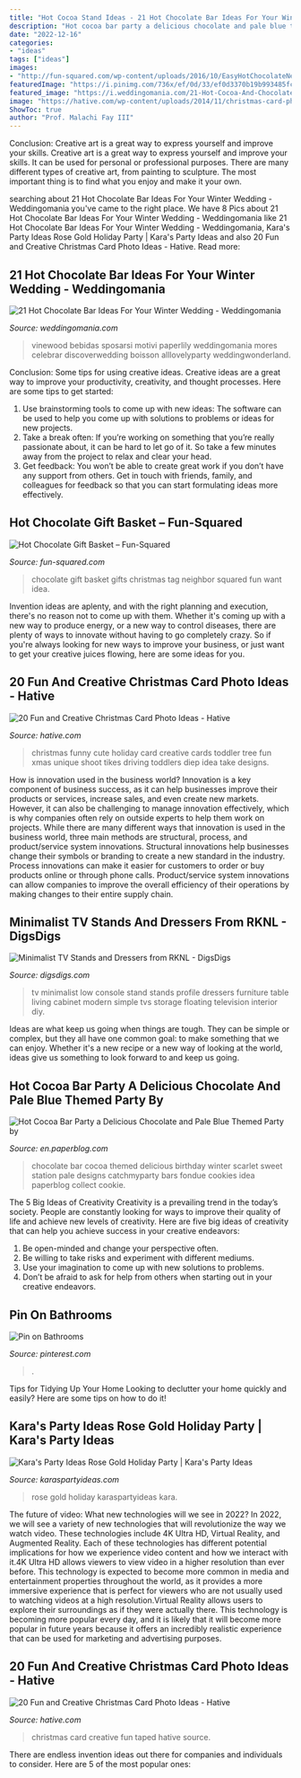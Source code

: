 ```yaml
---
title: "Hot Cocoa Stand Ideas - 21 Hot Chocolate Bar Ideas For Your Winter Wedding"
description: "Hot cocoa bar party a delicious chocolate and pale blue themed party by"
date: "2022-12-16"
categories:
- "ideas"
tags: ["ideas"]
images:
- "http://fun-squared.com/wp-content/uploads/2016/10/EasyHotChocolateNeighborGiftIdea-685x1024.jpg"
featuredImage: "https://i.pinimg.com/736x/ef/0d/33/ef0d3370b19b993485fc4eec8729eb2c.jpg"
featured_image: "https://i.weddingomania.com/21-Hot-Cocoa-And-Chocolate-Bar-Ideas-For-Your-Winter-Wedding8.jpg"
image: "https://hative.com/wp-content/uploads/2014/11/christmas-card-photo-ideas/17-christmas-card-photo-ideas.jpg"
ShowToc: true
author: "Prof. Malachi Fay III"
---
```



Conclusion: Creative art is a great way to express yourself and improve your skills.
Creative art is a great way to express yourself and improve your skills. It can be used for personal or professional purposes. There are many different types of creative art, from painting to sculpture. The most important thing is to find what you enjoy and make it your own.

	

		
searching about 21 Hot Chocolate Bar Ideas For Your Winter Wedding - Weddingomania you've came to the right place. We have 8 Pics about 21 Hot Chocolate Bar Ideas For Your Winter Wedding - Weddingomania like 21 Hot Chocolate Bar Ideas For Your Winter Wedding - Weddingomania, Kara&#039;s Party Ideas Rose Gold Holiday Party | Kara&#039;s Party Ideas and also 20 Fun and Creative Christmas Card Photo Ideas - Hative. Read more:
		
    
## 21 Hot Chocolate Bar Ideas For Your Winter Wedding - Weddingomania

<img loading=lazy src="https://i.weddingomania.com/21-Hot-Cocoa-And-Chocolate-Bar-Ideas-For-Your-Winter-Wedding8.jpg" onerror="this.onerror=null;this.src='https://tse2.mm.bing.net/th?id=OIP.VazDhaBiVkh05H1To4P_eAAAAA&amp;pid=15.1';" alt="21 Hot Chocolate Bar Ideas For Your Winter Wedding - Weddingomania">

_Source: weddingomania.com_

>vinewood bebidas sposarsi motivi paperlily weddingomania mores celebrar discoverwedding boisson alllovelyparty weddingwonderland. 

	

Conclusion: Some tips for using creative ideas.
Creative ideas are a great way to improve your productivity, creativity, and thought processes. Here are some tips to get started: 
1. Use brainstorming tools to come up with new ideas: The software can be used to help you come up with solutions to problems or ideas for new projects. 
2. Take a break often: If you’re working on something that you’re really passionate about, it can be hard to let go of it. So take a few minutes away from the project to relax and clear your head. 
3. Get feedback: You won’t be able to create great work if you don’t have any support from others. Get in touch with friends, family, and colleagues for feedback so that you can start formulating ideas more effectively.

    
## Hot Chocolate Gift Basket – Fun-Squared

<img loading=lazy src="http://fun-squared.com/wp-content/uploads/2016/10/EasyHotChocolateNeighborGiftIdea-685x1024.jpg" onerror="this.onerror=null;this.src='https://tse4.mm.bing.net/th?id=OIP.5aTszmTXY13AgWp7T5a_eAHaLE&amp;pid=15.1';" alt="Hot Chocolate Gift Basket – Fun-Squared">

_Source: fun-squared.com_

>chocolate gift basket gifts christmas tag neighbor squared fun want idea. 

	

Invention ideas are aplenty, and with the right planning and execution, there's no reason not to come up with them. Whether it's coming up with a new way to produce energy, or a new way to control diseases, there are plenty of ways to innovate without having to go completely crazy. So if you're always looking for new ways to improve your business, or just want to get your creative juices flowing, here are some ideas for you.

    
## 20 Fun And Creative Christmas Card Photo Ideas - Hative

<img loading=lazy src="https://hative.com/wp-content/uploads/2014/11/christmas-card-photo-ideas/19-christmas-card-photo-ideas.jpg" onerror="this.onerror=null;this.src='https://tse3.mm.bing.net/th?id=OIP.oRaY5QY4AGzTNCpJzST8AQHaKD&amp;pid=15.1';" alt="20 Fun and Creative Christmas Card Photo Ideas - Hative">

_Source: hative.com_

>christmas funny cute holiday card creative cards toddler tree fun xmas unique shoot tikes driving toddlers diep idea take designs. 

	

How is innovation used in the business world?
Innovation is a key component of business success, as it can help businesses improve their products or services, increase sales, and even create new markets. However, it can also be challenging to manage innovation effectively, which is why companies often rely on outside experts to help them work on projects. 
While there are many different ways that innovation is used in the business world, three main methods are structural, process, and product/service system innovations. Structural innovations help businesses change their symbols or branding to create a new standard in the industry. Process innovations can make it easier for customers to order or buy products online or through phone calls. Product/service system innovations can allow companies to improve the overall efficiency of their operations by making changes to their entire supply chain.

    
## Minimalist TV Stands And Dressers From RKNL - DigsDigs

<img loading=lazy src="https://www.digsdigs.com/photos/minimalist-tv-stand-linear-2.jpg" onerror="this.onerror=null;this.src='https://tse4.mm.bing.net/th?id=OIP.neWSp6Clff3gkpfxJ41rSwHaFL&amp;pid=15.1';" alt="Minimalist TV Stands and Dressers from RKNL - DigsDigs">

_Source: digsdigs.com_

>tv minimalist low console stand stands profile dressers furniture table living cabinet modern simple tvs storage floating television interior diy. 

	

Ideas are what keep us going when things are tough. They can be simple or complex, but they all have one common goal: to make something that we can enjoy. Whether it's a new recipe or a new way of looking at the world, ideas give us something to look forward to and keep us going.

    
## Hot Cocoa Bar Party A Delicious Chocolate And Pale Blue Themed Party By

<img loading=lazy src="http://m5.paperblog.com/i/60/604478/hot-cocoa-bar-party-a-delicious-chocolate-and-L-qlEUj5.jpeg" onerror="this.onerror=null;this.src='https://tse1.mm.bing.net/th?id=OIP.4lMpTUgXL3G5nzmol1N6FQAAAA&amp;pid=15.1';" alt="Hot Cocoa Bar Party a Delicious Chocolate and Pale Blue Themed Party by">

_Source: en.paperblog.com_

>chocolate bar cocoa themed delicious birthday winter scarlet sweet station pale designs catchmyparty bars fondue cookies idea paperblog collect cookie. 

	

The 5 Big Ideas of Creativity
Creativity is a prevailing trend in the today’s society. People are constantly looking for ways to improve their quality of life and achieve new levels of creativity. Here are five big ideas of creativity that can help you achieve success in your creative endeavors: 
1. Be open-minded and change your perspective often.
2. Be willing to take risks and experiment with different mediums.
3. Use your imagination to come up with new solutions to problems.
4. Don’t be afraid to ask for help from others when starting out in your creative endeavors.

    
## Pin On Bathrooms

<img loading=lazy src="https://i.pinimg.com/736x/ef/0d/33/ef0d3370b19b993485fc4eec8729eb2c.jpg" onerror="this.onerror=null;this.src='https://tse1.mm.bing.net/th?id=OIP.CbzalwqGgsKcdeqCllzvFgHaLD&amp;pid=15.1';" alt="Pin on Bathrooms">

_Source: pinterest.com_

>. 

	

Tips for Tidying Up Your Home
Looking to declutter your home quickly and easily? Here are some tips on how to do it!

    
## Kara&#039;s Party Ideas Rose Gold Holiday Party | Kara&#039;s Party Ideas

<img loading=lazy src="http://karaspartyideas.com/wp-content/uploads/2017/12/Rose-Gold-Holiday-Party-via-Karas-Party-Ideas-KarasPartyIdeas.com12.jpeg" onerror="this.onerror=null;this.src='https://tse2.mm.bing.net/th?id=OIP.ObztYFsDJ16CfASyiGI2fAHaLH&amp;pid=15.1';" alt="Kara&#039;s Party Ideas Rose Gold Holiday Party | Kara&#039;s Party Ideas">

_Source: karaspartyideas.com_

>rose gold holiday karaspartyideas kara. 

	

The future of video: What new technologies will we see in 2022?
In 2022, we will see a variety of new technologies that will revolutionize the way we watch video. These technologies include 4K Ultra HD, Virtual Reality, and Augmented Reality. Each of these technologies has different potential implications for how we experience video content and how we interact with it.4K Ultra HD allows viewers to view video in a higher resolution than ever before. This technology is expected to become more common in media and entertainment properties throughout the world, as it provides a more immersive experience that is perfect for viewers who are not usually used to watching videos at a high resolution.Virtual Reality allows users to explore their surroundings as if they were actually there. This technology is becoming more popular every day, and it is likely that it will become more popular in future years because it offers an incredibly realistic experience that can be used for marketing and advertising purposes.

    
## 20 Fun And Creative Christmas Card Photo Ideas - Hative

<img loading=lazy src="https://hative.com/wp-content/uploads/2014/11/christmas-card-photo-ideas/17-christmas-card-photo-ideas.jpg" onerror="this.onerror=null;this.src='https://tse2.mm.bing.net/th?id=OIP.aAVQtyQ2ZuZForC4ulJAzwHaLH&amp;pid=15.1';" alt="20 Fun and Creative Christmas Card Photo Ideas - Hative">

_Source: hative.com_

>christmas card creative fun taped hative source. 

	

There are endless invention ideas out there for companies and individuals to consider. Here are 5 of the most popular ones:


